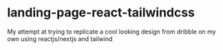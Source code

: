 # landing-page-react-tailwindcss
My attempt at trying to replicate a cool looking design from dribble on my own using reactjs/nextjs and tailwind
